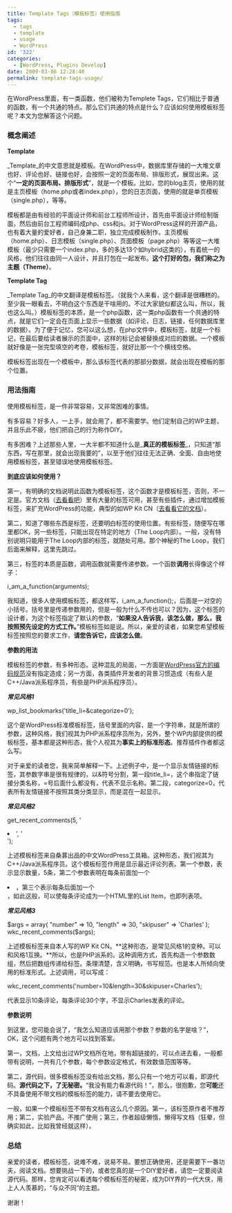 ```yaml
---
title: Template Tags（模板标签）使用指南
tags:
  - tags
  - template
  - usage
  - WordPress
id: '322'
categories:
  - [WordPress, Plugins Develop]
date: 2009-03-06 12:28:40
permalink: template-tags-usage/
---
```


在WordPress里面，有一类函数，他们被称为Templete Tags，它们相比于普通的函数，有一个共通的特点。那么它们共通的特点是什么？应该如何使用模板标签呢？本文为您解答这个问题。
<!-- more -->
### 概念阐述

**Template**

_Template_的中文意思就是模板。在WordPress中，数据库里存储的一大堆文章也好、评论也好、链接也好，会按照一定的页面布局、排版形式，展现出来。这个“**一定的页面布局、排版形式**”，就是一个模板。比如，您的blog主页，使用的就是主页模板（home.php或者index.php），您的日志页面，使用的就是单页模板（single.php），等等。

模板都是由有经验的平面设计师和前台工程师所设计，首先由平面设计师绘制版面，然后由前台工程师编码成php、css和js。对于WordPress这样的开源产品，也有着大量的爱好者，自己身兼二职，独立完成模板制作。主页模板（home.php）、日志模板（single.php）、页面模板（page.php）等等这一大堆模板（最少只需要一个index.php，多的多达13个如hybrid这类的），有着统一的风格，他们往往由同一人设计，并且打包在一起发布。**这个打好的包，我们称之为主题（Theme）**。

**Template Tag**

_Template Tag_的中文翻译是模板标签。（就我个人来看，这个翻译是很糟糕的。至少我一眼看去，不明白这个东西是干啥用的。不过大家貌似都这么叫，所以，我也这么叫。）模板标签的本质，是一个php函数，这一类php函数有一个共通的特点，就是它们一定会在页面上显示一些数据（如评论，日志，链接，任何数据库里的数据）。为了便于记忆，您可以这么想，在php文件中，模板标签，就是一个标记，在最后要给读者展示的页面中，这样的标记会被替换成对应的数据。一个模板就好像是一张完型填空的考卷，模板标签，就好比那一个个横线空格。

模板标签出现在一个模板中，那么该标签代表的那部分数据，就会出现在模板的那个位置。

### 用法指南

使用模板标签，是一件非常容易，又非常困难的事情。

有多容易？好多人，一上手，就会用了，都不需要学。他们定制自己的WP主题，并且乐此不疲，他们把自己的行为称作DIY。

有多困难？上述那些人里，一大半都不知道什么是_**真正的模板标签**_，只知道“那东西，写在那里，就会出现我要的”，以至于他们往往无法正确、全面、自由地使用模板标签，甚至错误地使用模板标签。

**到底应该如何使用？**

第一，有明确的文档说明此函数为模板标签，这个函数才是模板标签，否则，不一定是。官方文档（[去看看吧](http://codex.wordpress.org/Template_Tags)）里有大量的标签可用，甚至有些插件，通过增加模板标签，来扩充WordPress的功能，典型的如WP Kit CN（[去看看它的文档](http://sexywp.com/wp-kit-cn-doc)）。

第二，知道了哪些东西是标签，还要明白标签的使用位置。有些标签，随便写在哪里都OK，另一些标签，只能出现在特定的地方（The Loop内部）。一般，没有特别说明只能用于The Loop内部的标签，就随处可用。那个神秘的The Loop，我们后面来解释，这里先跳过。

第三，标签的本质是函数，调用函数就需要传递参数。一个函数****调用****长得像这个样子：

i_am_a_function(arguments);

我知道，很多人使用模板标签，都这样写，i_am_a_function();，后面是一对空的小括号。括号里是传递参数用的，但是一般为什么不传也可以？因为，这个标签的设计者，为这个标签指定了默认的参数，“**如果没人告诉我，该怎么做，那么，我按照预先设定的方式工作。**”模板标签如是说。所以，亲爱的读者，如果您希望模板标签按照您的要求工作，**请您告诉它，应该怎么做**。

**参数的用法**

模板标签的参数，有多种形态。这种混乱的局面，一方面是[WordPress官方的编码规范](http://codex.wordpress.org/WordPress_Coding_Standards)没有指定造成；另一方面，各类插件开发者的背景习惯造成（有些人是C++/Java派系程序员，有些是PHP派系程序员）。

_**常见风格1**_

wp_list_bookmarks('title_li=&categorize=0');

这个是WordPress标准模板标签，括号里面的内容，是一个字符串，就是所谓的参数，这种风格，我们视其为PHP派系程序员所为，另外，整个WP内部提供的模板标签，基本都是这种形态，我个人视其为**事实上的标准形态**。推荐插件作者都这么写。

对于亲爱的读者您，我来简单解释一下。上述例子中，是一个显示友情链接的标签，其参数字串是很有规律的，以&符号分割，第一段title_li=，这个串指定了链接分类名称，=号后面什么都没有，代表不显示名称。第二段，categorize=0，代表所有友情链接不按照其类分类显示，而是混在一起显示。

_**常见风格2**_

get_recent_comments(5, '<li> ', '</li>');

上述模板标签来自桑葚出品的中文WordPress工具箱。这种形态，我们视其为C++/Java派系程序员。这个模板标签作用是显示最近评论列表。第一个参数，表示显示数量，5条，第二个参数表明在每条前面加一个<li>，第三个表示每条后面加一个</li>，如此这般，可以使每条评论成为一个HTML里的List Item，也即列表项。

_**常见风格3**_

$args = array(
"number" => 10,
"length" => 30,
"skipuser" => 'Charles'
);
wkc_recent_comments($args);

上述模板标签来自本人写的WP Kit CN。**这种形态，是常见风格1的变种。可以和风格1互换。**所以，也是PHP派系的。这种调用方式，首先构造一个参数数组，然后把数组传递给标签。条理清楚，含义明确，书写规范。也是本人所倾向使用的标准形式。上述调用，可以写成：

wkc_recent_comments('number=10&length=30&skipuser=Charles');

代表显示10条评论，每条评论30个字，不显示Charles发表的评论。

**参数说明**

到这里，您可能会说了，“我怎么知道应该用那个参数？参数的名字是啥？”，OK，这个问题有两个地方可以找到答案。

第一，文档，上文给出过WP文档所在地，带有超链接的，可以点进去看，一般都带有说明，一共有几个参数，每个参数设定格式，有效数值范围等等。

第二，源代码，很多模板标签没有给出文档，那么只有一个地方可以看，即源代码。**源代码之下，了无秘密。**“我没有能力看源代码！”，那么，很抱歉，您**可能**还不具备使用不带文档的模板标签的能力，请不要去使用它。

一般，如果一个模板标签不带有文档有这么几个原因。第一，该标签原作者不推荐用；第二，实验产品，不推广使用；第三，作者超级懒惰，懒得写文档（狂晕，但确实如此，比如我曾经就这样）。

### 总结

亲爱的读者，模板标签，说难不难，说易不易。要想正确使用，还是需要下一番功夫，阅读文档。想要挑战一下的，或者您真的是一个DIY爱好者，请您一定要阅读源代码。那样，您肯定可以看透每个模板标签的秘密，成为DIY界的一代大侠，用上人人羡慕的，“与众不同”的主题。

谢谢！